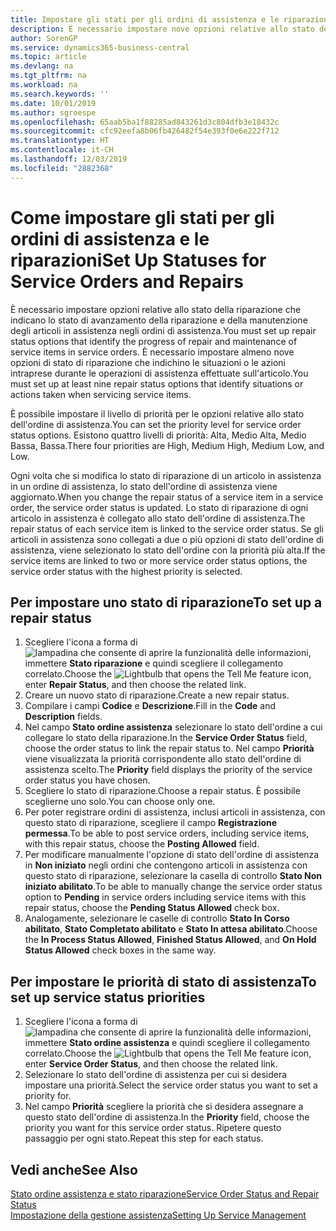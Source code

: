 ```yaml
---
title: Impostare gli stati per gli ordini di assistenza e le riparazioni | Documenti Microsoft
description: È necessario impostare nove opzioni relative allo stato della riparazione che indicano lo stato di avanzamento della riparazione e della manutenzione degli articoli in assistenza negli ordini di assistenza.
author: SorenGP
ms.service: dynamics365-business-central
ms.topic: article
ms.devlang: na
ms.tgt_pltfrm: na
ms.workload: na
ms.search.keywords: ''
ms.date: 10/01/2019
ms.author: sgroespe
ms.openlocfilehash: 65aab5ba1f88285ad843261d3c804dfb3e18432c
ms.sourcegitcommit: cfc92eefa8b06fb426482f54e393f0e6e222f712
ms.translationtype: HT
ms.contentlocale: it-CH
ms.lasthandoff: 12/03/2019
ms.locfileid: "2882368"
---
```

# <a name="set-up-statuses-for-service-orders-and-repairs"></a><span data-ttu-id="2d3ad-103">Come impostare gli stati per gli ordini di assistenza e le riparazioni</span><span class="sxs-lookup"><span data-stu-id="2d3ad-103">Set Up Statuses for Service Orders and Repairs</span></span>
<span data-ttu-id="2d3ad-104">È necessario impostare opzioni relative allo stato della riparazione che indicano lo stato di avanzamento della riparazione e della manutenzione degli articoli in assistenza negli ordini di assistenza.</span><span class="sxs-lookup"><span data-stu-id="2d3ad-104">You must set up repair status options that identify the progress of repair and maintenance of service items in service orders.</span></span> <span data-ttu-id="2d3ad-105">È necessario impostare almeno nove opzioni di stato di riparazione che indichino le situazioni o le azioni intraprese durante le operazioni di assistenza effettuate sull'articolo.</span><span class="sxs-lookup"><span data-stu-id="2d3ad-105">You must set up at least nine repair status options that identify situations or actions taken when servicing service items.</span></span>  

<span data-ttu-id="2d3ad-106">È possibile impostare il livello di priorità per le opzioni relative allo stato dell'ordine di assistenza.</span><span class="sxs-lookup"><span data-stu-id="2d3ad-106">You can set the priority level for service order status options.</span></span> <span data-ttu-id="2d3ad-107">Esistono quattro livelli di priorità: Alta, Medio Alta, Medio Bassa, Bassa.</span><span class="sxs-lookup"><span data-stu-id="2d3ad-107">There four priorities are High, Medium High, Medium Low, and Low.</span></span>  

<span data-ttu-id="2d3ad-108">Ogni volta che si modifica lo stato di riparazione di un articolo in assistenza in un ordine di assistenza, lo stato dell'ordine di assistenza viene aggiornato.</span><span class="sxs-lookup"><span data-stu-id="2d3ad-108">When you change the repair status of a service item in a service order, the service order status is updated.</span></span> <span data-ttu-id="2d3ad-109">Lo stato di riparazione di ogni articolo in assistenza è collegato allo stato dell'ordine di assistenza.</span><span class="sxs-lookup"><span data-stu-id="2d3ad-109">The repair status of each service item is linked to the service order status.</span></span> <span data-ttu-id="2d3ad-110">Se gli articoli in assistenza sono collegati a due o più opzioni di stato dell'ordine di assistenza, viene selezionato lo stato dell'ordine con la priorità più alta.</span><span class="sxs-lookup"><span data-stu-id="2d3ad-110">If the service items are linked to two or more service order status options, the service order status with the highest priority is selected.</span></span>  

## <a name="to-set-up-a-repair-status"></a><span data-ttu-id="2d3ad-111">Per impostare uno stato di riparazione</span><span class="sxs-lookup"><span data-stu-id="2d3ad-111">To set up a repair status</span></span>  
1. <span data-ttu-id="2d3ad-112">Scegliere l'icona a forma di ![lampadina che consente di aprire la funzionalità delle informazioni](media/ui-search/search_small.png "Informazioni sull'operazione che si desidera eseguire"), immettere **Stato riparazione** e quindi scegliere il collegamento correlato.</span><span class="sxs-lookup"><span data-stu-id="2d3ad-112">Choose the ![Lightbulb that opens the Tell Me feature](media/ui-search/search_small.png "Tell me what you want to do") icon, enter **Repair Status**, and then choose the related link.</span></span>
2. <span data-ttu-id="2d3ad-113">Creare un nuovo stato di riparazione.</span><span class="sxs-lookup"><span data-stu-id="2d3ad-113">Create a new repair status.</span></span>  
3. <span data-ttu-id="2d3ad-114">Compilare i campi **Codice** e **Descrizione**.</span><span class="sxs-lookup"><span data-stu-id="2d3ad-114">Fill in the **Code** and **Description** fields.</span></span>  
4. <span data-ttu-id="2d3ad-115">Nel campo **Stato ordine assistenza** selezionare lo stato dell'ordine a cui collegare lo stato della riparazione.</span><span class="sxs-lookup"><span data-stu-id="2d3ad-115">In the **Service Order Status** field, choose the order status to link the repair status to.</span></span> <span data-ttu-id="2d3ad-116">Nel campo **Priorità** viene visualizzata la priorità corrispondente allo stato dell'ordine di assistenza scelto.</span><span class="sxs-lookup"><span data-stu-id="2d3ad-116">The **Priority** field displays the priority of the service order status you have chosen.</span></span>  
5. <span data-ttu-id="2d3ad-117">Scegliere lo stato di riparazione.</span><span class="sxs-lookup"><span data-stu-id="2d3ad-117">Choose a repair status.</span></span> <span data-ttu-id="2d3ad-118">È possibile sceglierne uno solo.</span><span class="sxs-lookup"><span data-stu-id="2d3ad-118">You can choose only one.</span></span>  
6. <span data-ttu-id="2d3ad-119">Per poter registrare ordini di assistenza, inclusi articoli in assistenza, con questo stato di riparazione, scegliere il campo **Registrazione permessa**.</span><span class="sxs-lookup"><span data-stu-id="2d3ad-119">To be able to post service orders, including service items, with this repair status, choose the **Posting Allowed** field.</span></span>  
7. <span data-ttu-id="2d3ad-120">Per modificare manualmente l'opzione di stato dell'ordine di assistenza in **Non iniziato** negli ordini che contengono articoli in assistenza con questo stato di riparazione, selezionare la casella di controllo **Stato Non iniziato abilitato**.</span><span class="sxs-lookup"><span data-stu-id="2d3ad-120">To be able to manually change the service order status option to **Pending** in service orders including service items with this repair status, choose the **Pending Status Allowed** check box.</span></span>  
8. <span data-ttu-id="2d3ad-121">Analogamente, selezionare le caselle di controllo **Stato In Corso abilitato**, **Stato Completato abilitato** e **Stato In attesa abilitato**.</span><span class="sxs-lookup"><span data-stu-id="2d3ad-121">Choose the **In Process Status Allowed**, **Finished Status Allowed**, and **On Hold Status Allowed** check boxes in the same way.</span></span>
  
## <a name="to-set-up-service-status-priorities"></a><span data-ttu-id="2d3ad-122">Per impostare le priorità di stato di assistenza</span><span class="sxs-lookup"><span data-stu-id="2d3ad-122">To set up service status priorities</span></span>  
1. <span data-ttu-id="2d3ad-123">Scegliere l'icona a forma di ![lampadina che consente di aprire la funzionalità delle informazioni](media/ui-search/search_small.png "Informazioni sull'operazione che si desidera eseguire"), immettere **Stato ordine assistenza** e quindi scegliere il collegamento correlato.</span><span class="sxs-lookup"><span data-stu-id="2d3ad-123">Choose the ![Lightbulb that opens the Tell Me feature](media/ui-search/search_small.png "Tell me what you want to do") icon, enter **Service Order Status**, and then choose the related link.</span></span>  
2. <span data-ttu-id="2d3ad-124">Selezionare lo stato dell'ordine di assistenza per cui si desidera impostare una priorità.</span><span class="sxs-lookup"><span data-stu-id="2d3ad-124">Select the service order status you want to set a priority for.</span></span>  
3. <span data-ttu-id="2d3ad-125">Nel campo **Priorità** scegliere la priorità che si desidera assegnare a questo stato dell'ordine di assistenza.</span><span class="sxs-lookup"><span data-stu-id="2d3ad-125">In the **Priority** field, choose the priority you want for this service order status.</span></span> <span data-ttu-id="2d3ad-126">Ripetere questo passaggio per ogni stato.</span><span class="sxs-lookup"><span data-stu-id="2d3ad-126">Repeat this step for each status.</span></span>  

## <a name="see-also"></a><span data-ttu-id="2d3ad-127">Vedi anche</span><span class="sxs-lookup"><span data-stu-id="2d3ad-127">See Also</span></span>  
[<span data-ttu-id="2d3ad-128">Stato ordine assistenza e stato riparazione</span><span class="sxs-lookup"><span data-stu-id="2d3ad-128">Service Order Status and Repair Status</span></span>](service-service-order-status-and-repair-status.md)  
[<span data-ttu-id="2d3ad-129">Impostazione della gestione assistenza</span><span class="sxs-lookup"><span data-stu-id="2d3ad-129">Setting Up Service Management</span></span>](service-setup-service.md)  
